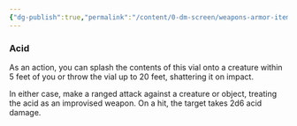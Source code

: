 ```yaml
---
{"dg-publish":true,"permalink":"/content/0-dm-screen/weapons-armor-items-spells/acid/"}
---
```


### Acid

As an action, you can splash the contents of this vial onto a creature within 5 feet of you or throw the vial up to 20 feet, shattering it on impact.

In either case, make a ranged attack against a creature or object, treating the acid as an improvised weapon. On a hit, the target takes 2d6 acid damage.